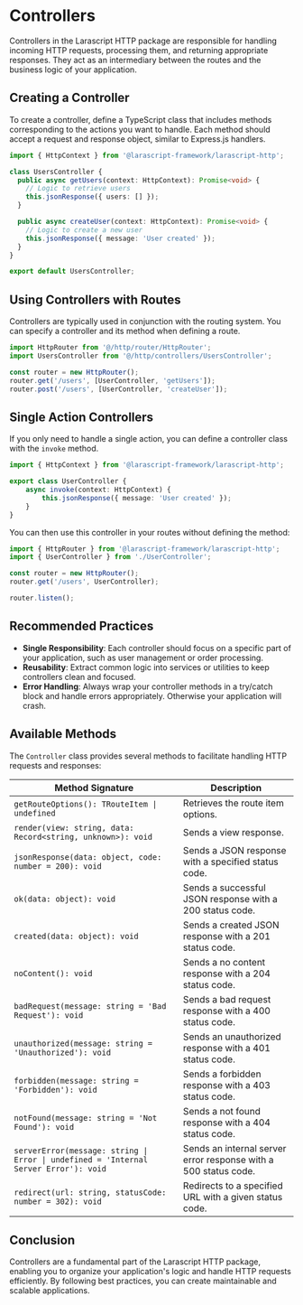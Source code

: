 # Controllers

Controllers in the Larascript HTTP package are responsible for handling incoming HTTP requests, processing them, and returning appropriate responses. They act as an intermediary between the routes and the business logic of your application.

## Creating a Controller

To create a controller, define a TypeScript class that includes methods corresponding to the actions you want to handle. Each method should accept a request and response object, similar to Express.js handlers.

```typescript
import { HttpContext } from '@larascript-framework/larascript-http';

class UsersController {
  public async getUsers(context: HttpContext): Promise<void> {
    // Logic to retrieve users
    this.jsonResponse({ users: [] });
  }

  public async createUser(context: HttpContext): Promise<void> {
    // Logic to create a new user
    this.jsonResponse({ message: 'User created' });
  }
}

export default UsersController;
```

## Using Controllers with Routes

Controllers are typically used in conjunction with the routing system. You can specify a controller and its method when defining a route.

```typescript
import HttpRouter from '@/http/router/HttpRouter';
import UsersController from '@/http/controllers/UsersController';

const router = new HttpRouter();
router.get('/users', [UserController, 'getUsers']);
router.post('/users', [UserController, 'createUser']);
```

## Single Action Controllers

If you only need to handle a single action, you can define a controller class with the `invoke` method.

```typescript
import { HttpContext } from '@larascript-framework/larascript-http';

export class UserController {
    async invoke(context: HttpContext) {
        this.jsonResponse({ message: 'User created' });
    }
}
```

You can then use this controller in your routes without defining the method:

```typescript
import { HttpRouter } from '@larascript-framework/larascript-http';
import { UserController } from './UserController';

const router = new HttpRouter();
router.get('/users', UserController);

router.listen();
```

## Recommended Practices

- **Single Responsibility**: Each controller should focus on a specific part of your application, such as user management or order processing.
- **Reusability**: Extract common logic into services or utilities to keep controllers clean and focused.
- **Error Handling**: Always wrap your controller methods in a try/catch block and handle errors appropriately. Otherwise your application will crash.

## Available Methods

The `Controller` class provides several methods to facilitate handling HTTP requests and responses:

| Method Signature                                                                 | Description                                                        |
|----------------------------------------------------------------------------------|--------------------------------------------------------------------|
| `getRouteOptions(): TRouteItem \| undefined`                                     | Retrieves the route item options.                                  |
| `render(view: string, data: Record<string, unknown>): void`                      | Sends a view response.                                             |
| `jsonResponse(data: object, code: number = 200): void`                           | Sends a JSON response with a specified status code.                |
| `ok(data: object): void`                                                         | Sends a successful JSON response with a 200 status code.           |
| `created(data: object): void`                                                    | Sends a created JSON response with a 201 status code.              |
| `noContent(): void`                                                              | Sends a no content response with a 204 status code.                |
| `badRequest(message: string = 'Bad Request'): void`                              | Sends a bad request response with a 400 status code.               |
| `unauthorized(message: string = 'Unauthorized'): void`                           | Sends an unauthorized response with a 401 status code.             |
| `forbidden(message: string = 'Forbidden'): void`                                 | Sends a forbidden response with a 403 status code.                 |
| `notFound(message: string = 'Not Found'): void`                                  | Sends a not found response with a 404 status code.                 |
| `serverError(message: string \| Error \| undefined = 'Internal Server Error'): void` | Sends an internal server error response with a 500 status code.    |
| `redirect(url: string, statusCode: number = 302): void`                          | Redirects to a specified URL with a given status code.             |

## Conclusion

Controllers are a fundamental part of the Larascript HTTP package, enabling you to organize your application's logic and handle HTTP requests efficiently. By following best practices, you can create maintainable and scalable applications.
